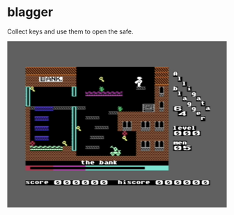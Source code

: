 # blagger
Collect keys and use them to open the safe.

![alt text](https://raw.githubusercontent.com/JosteinTopland/blagger/main/blagger.jpg)

